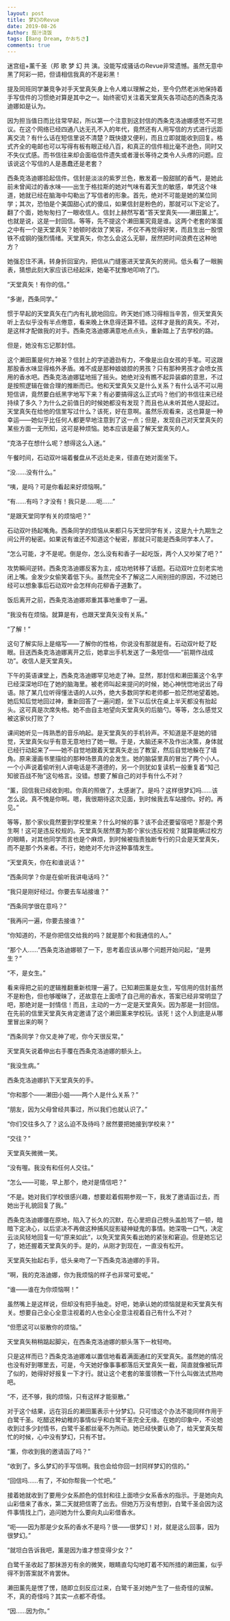 ```yaml
---
layout: post
title: 梦幻のRevue
date: 2019-08-26
Author: 茄汁浇饭 
tags: [Bang Dream, かおちさ]
comments: true
---
```


迷宫组+薰千圣（邦 歌 梦 幻 共 演。没能写成骚话のRevue非常遗憾。虽然无意中黑了阿彩一把，但请相信我真的不是彩黑！

提及同班同学兼竞争对手天堂真矢身上令人难以理解之处，至今仍然老派地保持着手写信件的习惯绝对算是其中之一。始终密切关注着天堂真矢各项动态的西条克洛迪娜如是认为。

因为担当值日而比往常早起，所以第一个注意到这封信的西条克洛迪娜感觉不可思议。在这个网络已经四通八达无孔不入的年代，竟然还有人用写信的方式进行远距离交流？有什么话在短信里说不清楚？既快捷又便利，而且立即就能收到回复。格式齐全的电邮也可以写得有板有眼正经八百，和真正的信件相比毫不逊色，同时又不失仪式感。而书信往来却会面临信件遗失或者漫长等待之类令人头疼的问题。应该说这个写信的人是愚蠢还是老套？

西条克洛迪娜拾起信件。信封是淡淡的紫罗兰色，散发着一股甜腻的香气，是她此前未曾闻过的香水味——出生于格拉斯的她对气味有着天生的敏感，单凭这个味道，她就已经在脑海中勾勒出了写信者的形象。首先，绝对不可能是她的某位同学；其次，恐怕是个美国甜心式的傻瓜，如果信封是粉色的，那就可以下定论了。翻了个面，她匆匆扫了一眼收信人。信封上赫然写着“答天堂真矢——濑田薰上”。也就是说，这是一封回信。等等，先不提这个濑田薰究竟是谁。这两个老套的笨蛋之中有一个是天堂真矢？她顿时收敛了笑容，不仅不再觉得好笑，而且生出一股恨铁不成钢的强烈情绪。天堂真矢，你怎么会这么无聊，居然把时间浪费在这种地方？

她强忍住不满，转身折回室内，把信从门缝塞进天堂真矢的房间。低头看了一眼腕表，猜想此刻大家应该已经起床，她毫不犹豫地叩响了门。

“天堂真矢！有你的信。”

“多谢，西条同学。”

惯于早起的天堂真矢在门内有礼貌地回应。昨天她们练习得相当辛苦，但天堂真矢听上去似乎没有半点倦意，看来晚上休息得还算不错。这样才是我的真矢。不对，是这样才配做我的对手。西条克洛迪娜满意地点点头，重新踏上了去学校的路。

但是，她没有忘记那封信。

这个濑田薰是何方神圣？信封上的字迹遒劲有力，不像是出自女孩的手笔。可这跟那股香水味显得格外矛盾。难不成是那种娘娘腔的男孩？只有那种男孩才会喷女孩用的香水吧。西条克洛迪娜猛地摇了摇头。她绝对没有瞧不起异装癖的意思，不过是按照逻辑在做合理的推断而已。他和天堂真矢又是什么关系？有什么话不可以用短信讲，竟然要白纸黑字地写下来？有必要搞得这么正式吗？他们的书信往来已经持续了多久？为什么之前值日的时候她都没有发现？而且也从未听其他人提起过。天堂真矢在给他的信里写过什么？该死，好在意啊。虽然乐观看来，这也算是一种幸运——她似乎比任何人都更早地注意到了这一点；但是，发现自己对天堂真矢的某些方面一无所知，这可是种烦恼。她本应该是最了解天堂真矢的人。

“克洛子在想什么呢？想得这么入迷。”

午餐时间，石动双叶端着餐盘从不远处走来，径直在她对面坐下。

“没……没有什么。”

“咦，是吗？可是你看起来好烦恼啊。”

“有……有吗？才没有！我只是……呃……”

“是跟天堂同学有关的烦恼吧？”

石动双叶扬起嘴角。西条同学的烦恼从来都只与天堂同学有关，这是九十九期生之间公开的秘密。如果说有谁还不知道这个秘密，那就只可能是西条同学本人了。

“怎么可能，才不是呢。倒是你，怎么没有和香子一起吃饭，两个人又吵架了吧？”

攻势瞬间逆转。西条克洛迪娜反客为主，成功地转移了话题。石动双叶立刻老实地闭上嘴。金发少女偷笑着低下头。虽然完全不了解这二人闹别扭的原因，不过她已经可以想象事后石动双叶会怎样向花柳香子道歉了。

饭后离开之前，西条克洛迪娜郑重其事地重申了一遍。

“我没有在烦恼。就算是有，也跟天堂真矢没有关系。”

“了解！”

这句了解实际上是缩写——了解你的性格，你说没有那就是有。石动双叶眨了眨眼。目送西条克洛迪娜离开之后，她拿出手机发送了一条短信——“前期作战成功”。收信人是天堂真矢。

下午的英语课堂上，西条克洛迪娜罕见地走了神。显然，那封信和濑田薰这个名字已经深深地印在了她的脑海里。被老师叫起来提问的时候，她心神恍惚地说出了母语。除了某几位听得懂法语的人以外，绝大多数同学和老师都一脸茫然地望着她。她后知后觉地回过神，重新回答了一遍问题，坐下以后伏在桌上半天都没有抬起头。这可真是次席失格。她不由自主地望向天堂真矢的后脑勺。等等，怎么感觉又被这家伙打败了？

课间她听见一阵熟悉的音乐响起。是天堂真矢的手机铃声。不知道是不是她的错觉，天堂真矢似乎有意无意地扫了她一眼。于是，大脑还来不及作出决策，身体就已经行动起来了——她不自觉地跟着天堂真矢走出了教室，然后自觉地躲在了墙角。原来漫画书里描绘的那种场景真的会发生。她的脑袋里真的冒出了两个小人。一个小声说着偷听别人讲电话是不道德的，另一个则犹如复读机一般重复着“知己知彼百战不殆”这句格言。没错。想要了解自己的对手有什么不对？

“薰，回信我已经收到啦。你真的照做了，太感谢了。是吗？这样很梦幻吗……该怎么说。真不愧是你啊。嗯，我很期待这次见面，到时候我去车站接你。好的。再见。”

等等，那个家伙竟然要到学校里来？什么时候的事？该不会还要留宿吧？那是个男生啊！这可是违反校规的。天堂真矢居然要为那个家伙违反校规？就算能瞒过校方的眼睛，对其他同学而言也是个麻烦，到时候被指责独断专行的只会是天堂真矢，而不是那个外来者。不行，她绝对不允许这种事情发生。

“天堂真矢，你在和谁说话？”

“西条同学？你是在偷听我讲电话吗？”

“我只是刚好经过。你要去车站接谁？”

“西条同学很在意吗？”

“我再问一遍，你要去接谁？”

“你知道的，不是你把信交给我的吗？就是那个和我通信的人。”

“那个人……”西条克洛迪娜顿了一下，思考着应该从哪个问题开始问起，“是男生？”

“不，是女生。”

看来得把之前的逻辑推翻重新梳理一遍了。已知濑田薰是女生，写信用的信封虽然不是粉色，但也够暧昧了，还故意在上面喷了自己用的香水，答案已经非常明显了吧，那绝对是一封情信！而且，主动的一方一定是天堂真矢。因为那是一封回信。在先前的信里天堂真矢肯定邀请了这个濑田薰来学校玩。该死！这个人到底是从哪里冒出来的啊？

“西条同学？你又走神了呢，你今天很反常。”

天堂真矢说着伸出右手覆在西条克洛迪娜的额头上。

“我没生病。”

西条克洛迪娜扒下天堂真矢的手。

“你和那个——濑田小姐——两个人是什么关系？”

“朋友，因为父母曾经共事过，所以我们也就认识了。”

“你们交往多久了？这么迫不及待吗？居然要把她接到学校来？”

“交往？”

天堂真矢微微一笑。

“没有喔。我没有和任何人交往。”

“怎么——可能，早上那个，绝对是情信吧？”

“不是。她对我们学校很感兴趣，想要趁着假期参观一下，我发了邀请函过去，而她出于礼貌回复了我。”

西条克洛迪娜僵在原地，陷入了长久的沉默，在心里把自己劈头盖脸骂了一顿，暗暗下定决心，以后坚决不再做这种捕风捉影疑神疑鬼的事情。她深吸一口气，决定云淡风轻地回复一句“原来如此”，以免天堂真矢看出她的紧张和窘迫。但是她忘记了，她还握着天堂真矢的手。是的，从刚才到现在，一直没有松开。

天堂真矢抬起右手，低头亲吻了一下西条克洛迪娜的手背。

“啊，我的克洛迪娜，你为我烦恼的样子也非常可爱呢。”

“谁——谁在为你烦恼啊！”

虽然嘴上是这样说，但却没有把手抽走。好吧，她承认她的烦恼就是和天堂真矢有关。想要自己全心全意注视着的人也全心全意注视着自己有什么不对？

“但愿这可以驱散你的烦恼。”

天堂真矢稍稍踮起脚尖，在西条克洛迪娜的额头落下一枚轻吻。

只是这样而已？西条克洛迪娜难以置信地看着满面通红的天堂真矢。虽然她的情况也没有好到哪里去，可是，今天她好像事事都落后天堂真矢一截，简直就像被玩弄了似的，她得好好报复一下才行。就让这个老套的笨蛋领教一下什么叫做法式热吻吧。

“不，还不够，我的烦恼，只有这样才能驱散。”

对于这个结果，远在羽丘的濑田薰表示十分梦幻。只可惜这个办法不能同样作用于白鹭千圣。吃醋这种幼稚的事情似乎和白鹭千圣完全无缘。在她的印象中，不论她收到过多少封情书，白鹭千圣都丝毫不为所动。她已经快要认命了，给天堂真矢帮忙的时候，心中没有梦幻，只有不甘。

“薰，你收到我的邀请函了吗？”

“收到了。多么梦幻的手写信啊。我也会给你回一封同样梦幻的信的。”

“回信吗……有了，不如你帮我一个忙吧。”

接着她就收到了要用少女系颜色的信封和往上面喷少女系香水的指示。于是她向丸山彩借来了香水，第二天就把信寄了出去。但她万万没有想到，白鹭千圣会因为这件事情找上门，追问她为什么要向丸山彩借香水。

“呃——因为那是少女系的香水不是吗？很——很梦幻！对，就是这么回事，因为很梦幻。”

“就坦白告诉我吧，薰是因为谁才想变得少女？”

白鹭千圣收起了那抹游刃有余的微笑，眼睛直勾勾地盯着不知所措的濑田薰，似乎得不到答案就不肯罢休。

濑田薰先是愣了愣，随即立刻反应过来，白鹭千圣对她产生了一些奇怪的误解。不，真的奇怪吗？其实一点都不奇怪。

“因……因为你。”